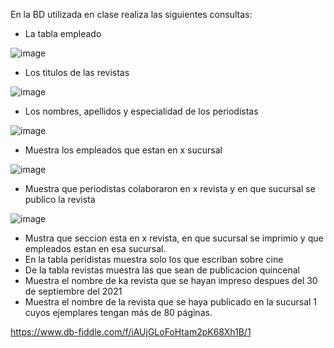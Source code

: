 En la BD utilizada en clase realiza las siguientes consultas:

* La tabla empleado

![image](https://user-images.githubusercontent.com/101481188/172027291-f664fd74-984e-4b23-aca5-54a6003e67ab.png)



* Los titulos de las revistas

![image](https://user-images.githubusercontent.com/101481188/172027861-c2ec8d9a-1771-421c-a6bb-589e60ee977b.png)



* Los nombres, apellidos y especialidad de los periodistas

![image](https://user-images.githubusercontent.com/101481188/172027961-40797cd2-93a6-41e2-8db1-52821470e486.png)


* Muestra los empleados que estan en x sucursal

![image](https://user-images.githubusercontent.com/101481188/172028330-8b4a8ce1-6727-4562-89cc-d8f314a44d2e.png)


* Muestra que periodistas colaboraron en x revista y en que sucursal se publico la revista

![image](https://user-images.githubusercontent.com/101481188/172028759-7dd2a059-0b98-488b-9d24-f2b34540e169.png)


* Mustra que seccion esta en x revista, en que sucursal se imprimio y que empleados estan en esa sucursal.
* En la tabla peridistas muestra solo los que escriban sobre cine
* De la tabla revistas muestra las que sean de publicacion quincenal
* Muestra el nombre de ka revista que se hayan impreso despues del 30 de septiembre del 2021
* Muestra el nombre de la revista que se haya publicado en la sucursal 1 cuyos ejemplares tengan más de 80 páginas.

https://www.db-fiddle.com/f/iAUjGLoFoHtam2pK68Xh1B/1

